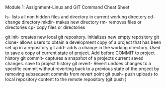 Module 1: Assignment-Linux and GIT Command Cheat Sheet

ls- lists all non hidden files and directory in current working directory
cd- change directory
mkdir- makes new directory 
rm- removes files or directories
cp- copy files or directories


git init- creates new local git repository. Initializes new empty repository
git clone- allows users to obtain a development copy of a project that has been set up in a repository
git add- adds a change in the working directory. Used to save a copy of current state of project. Add before COMMIT to project history
git commit- captures a snapshot of a projects current saved changes. save to project history
git revert- Revert undoes changes to a specific commit without reverting back to a previous state of the project by removing subsequent commits from revert point
git push- push uploads to local repository content to the remote repository (git push <remote> <branch>)

